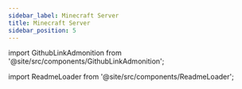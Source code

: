 ```yaml
---
sidebar_label: Minecraft Server
title: Minecraft Server
sidebar_position: 5
---
```


import GithubLinkAdmonition from '@site/src/components/GithubLinkAdmonition';

<GithubLinkAdmonition title="Minecraft Server" text="Github" type="tip" link="https://www.github.com/johntwiix/minecraft-server/"/>

import ReadmeLoader from '@site/src/components/ReadmeLoader';

<ReadmeLoader repo="minecraft-server" />
